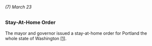 ###### (7) March 23

### Stay-At-Home Order

The mayor and governor issued a stay-at-home order for Portland the whole state of Washington [[1]](https://www.seattlemet.com/health-and-wellness/2020/08/seattle-s-coronavirus-timeline-from-toilet-paper-to-mask-laws).